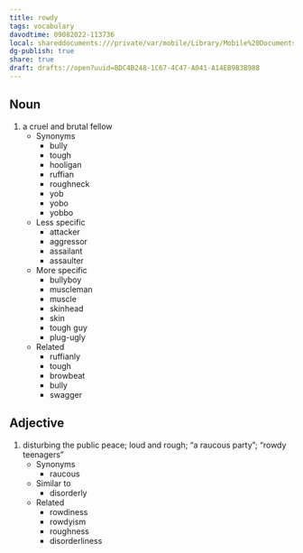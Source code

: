 ```yaml
---
title: rowdy
tags: vocabulary
davodtime: 09082022-113736
local: shareddocuments:///private/var/mobile/Library/Mobile%20Documents/iCloud~md~obsidian/Documents/OBSHIDDIAN/drafts/BDC4B248-1C67-4C47-A041-A14EB9B3B988.md
dg-publish: true
share: true
draft: drafts://open?uuid=BDC4B248-1C67-4C47-A041-A14EB9B3B988
---
```



## Noun

1. a cruel and brutal fellow
	- Synonyms
		- bully
		- tough
		- hooligan
		- ruffian
		- roughneck
		- yob
		- yobo
		- yobbo
	- Less specific
		- attacker
		- aggressor
		- assailant
		- assaulter
	- More specific
		- bullyboy
		- muscleman
		- muscle
		- skinhead
		- skin
		- tough guy
		- plug-ugly
	- Related
		- ruffianly
		- tough
		- browbeat
		- bully
		- swagger

## Adjective

1. disturbing the public peace; loud and rough; “a raucous party”; “rowdy teenagers”
	- Synonyms
		- raucous
	- Similar to
		- disorderly
	- Related
		- rowdiness
		- rowdyism
		- roughness
		- disorderliness

